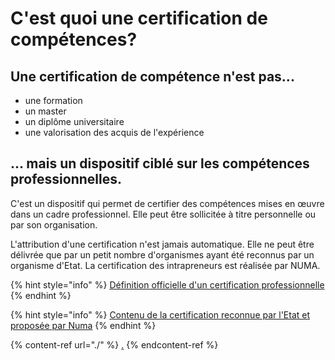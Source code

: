 # C'est quoi une certification de compétences?

## Une certification de compétence n'est pas...

* une formation
* un master
* un diplôme universitaire
* une valorisation des acquis de l'expérience

## ... mais un dispositif ciblé sur les compétences professionnelles.

C'est un dispositif qui permet de certifier des compétences mises en œuvre dans un cadre professionnel. Elle peut être sollicitée à titre personnelle ou par son organisation.

L'attribution d'une certification n'est jamais automatique. Elle ne peut être délivrée que par un petit nombre d'organismes ayant été reconnus par un organisme d'Etat. La certification des intrapreneurs est réalisée par NUMA.

{% hint style="info" %}
[Définition officielle d'un certification professionnelle](https://www.francecompetences.fr/certification-professionnelle/)
{% endhint %}

{% hint style="info" %}
[Contenu de la certification reconnue par l'Etat et proposée par Numa](https://www.francecompetences.fr/recherche/rs/3536/)
{% endhint %}

{% content-ref url="./" %}
[.](./)
{% endcontent-ref %}
